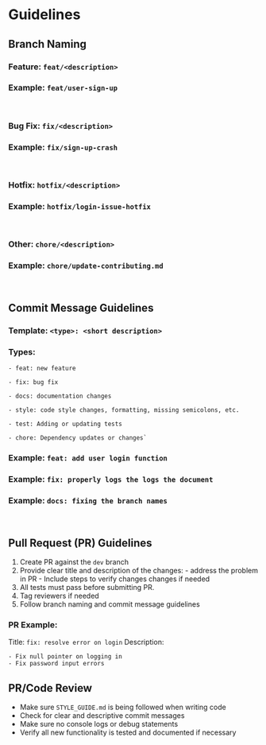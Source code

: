 
# Guidelines

## Branch Naming

### Feature: `feat/<description>`

### Example: `feat/user-sign-up`
<br>

### Bug Fix: `fix/<description>`

### Example: `fix/sign-up-crash`
<br>
  

### Hotfix: `hotfix/<description>`

### Example: `hotfix/login-issue-hotfix`

  <br>

### Other: `chore/<description>`

### Example: `chore/update-contributing.md`

<br>
  

## Commit Message Guidelines

### Template: `<type>: <short description>`

### Types:
```
- feat: new feature

- fix: bug fix

- docs: documentation changes

- style: code style changes, formatting, missing semicolons, etc.

- test: Adding or updating tests

- chore: Dependency updates or changes`
```

### Example: `feat: add user login function`
### Example: `fix: properly logs the logs the document`
### Example: `docs: fixing the branch names`
<br>

## Pull Request (PR) Guidelines
1. Create PR against the `dev` branch
2. Provide clear title and description of the changes:
	   - address the problem in PR
	   - Include steps to verify changes changes if needed
3. All tests must pass before submitting PR.
4. Tag reviewers if needed
5. Follow branch naming and commit message guidelines

### PR Example:
Title: `fix: resolve error on login`
Description:
```
- Fix null pointer on logging in
- Fix password input errors
```
## PR/Code Review
- Make sure `STYLE_GUIDE.md` is being followed when writing code
- Check for clear and descriptive commit messages
-  Make sure no console logs or debug statements
- Verify all new functionality is tested and documented if necessary

	

